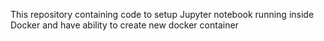 This repository containing code to setup Jupyter notebook running inside Docker and have ability to create new docker container
